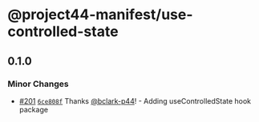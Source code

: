 # @project44-manifest/use-controlled-state

## 0.1.0

### Minor Changes

- [#201](https://github.com/project44/manifest/pull/201)
  [`6ce808f`](https://github.com/project44/manifest/commit/6ce808fec4f2e099996cd5e8ada5534fe7863b76)
  Thanks [@bclark-p44](https://github.com/bclark-p44)! - Adding useControlledState hook package
